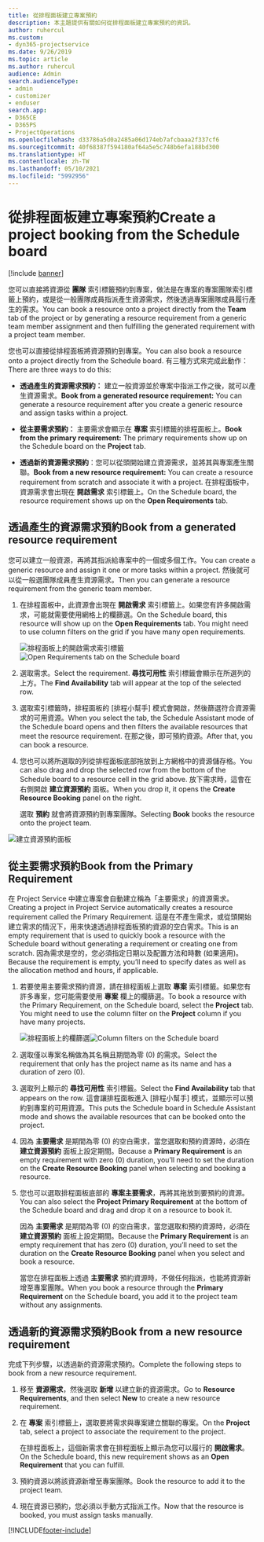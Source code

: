 ```yaml
---
title: 從排程面板建立專案預約
description: 本主題提供有關如何從排程面板建立專案預約的資訊。
author: ruhercul
ms.custom:
- dyn365-projectservice
ms.date: 9/26/2019
ms.topic: article
ms.author: ruhercul
audience: Admin
search.audienceType:
- admin
- customizer
- enduser
search.app:
- D365CE
- D365PS
- ProjectOperations
ms.openlocfilehash: d33786a5d0a2485a06d174eb7afcbaaa2f337cf6
ms.sourcegitcommit: 40f68387f594180af64a5e5c748b6efa188bd300
ms.translationtype: HT
ms.contentlocale: zh-TW
ms.lasthandoff: 05/10/2021
ms.locfileid: "5992956"
---
```

# <a name="create-a-project-booking-from-the-schedule-board"></a><span data-ttu-id="03fb5-103">從排程面板建立專案預約</span><span class="sxs-lookup"><span data-stu-id="03fb5-103">Create a project booking from the Schedule board</span></span>

[!include [banner](../includes/psa-now-project-operations.md)]

<span data-ttu-id="03fb5-104">您可以直接將資源從 **團隊** 索引標籤預約到專案，做法是在專案的專案團隊索引標籤上預約，或是從一般團隊成員指派產生資源需求，然後透過專案團隊成員履行產生的需求。</span><span class="sxs-lookup"><span data-stu-id="03fb5-104">You can book a resource onto a project directly from the **Team** tab of the project or by generating a resource requirement from a generic team member assignment and then fulfilling the generated requirement with a project team member.</span></span>

<span data-ttu-id="03fb5-105">您也可以直接從排程面板將資源預約到專案。</span><span class="sxs-lookup"><span data-stu-id="03fb5-105">You can also book a resource onto a project directly from the Schedule board.</span></span> <span data-ttu-id="03fb5-106">有三種方式來完成此動作：</span><span class="sxs-lookup"><span data-stu-id="03fb5-106">There are three ways to do this:</span></span>

- <span data-ttu-id="03fb5-107">**透過產生的資源需求預約：** 建立一般資源並於專案中指派工作之後，就可以產生資源需求。</span><span class="sxs-lookup"><span data-stu-id="03fb5-107">**Book from a generated resource requirement:** You can generate a resource requirement after you create a generic resource and assign tasks within a project.</span></span>

- <span data-ttu-id="03fb5-108">**從主要需求預約：** 主要需求會顯示在 **專案** 索引標籤的排程面板上。</span><span class="sxs-lookup"><span data-stu-id="03fb5-108">**Book from the primary requirement:** The primary requirements show up on the Schedule board on the **Project** tab.</span></span> 

- <span data-ttu-id="03fb5-109">**透過新的資源需求預約**：您可以從頭開始建立資源需求，並將其與專案產生關聯。</span><span class="sxs-lookup"><span data-stu-id="03fb5-109">**Book from a new resource requirement:** You can create a resource requirement from scratch and associate it with a project.</span></span> <span data-ttu-id="03fb5-110">在排程面板中，資源需求會出現在 **開啟需求** 索引標籤上。</span><span class="sxs-lookup"><span data-stu-id="03fb5-110">On the Schedule board, the resource requirement shows up on the **Open Requirements** tab.</span></span>

## <a name="book-from-a-generated-resource-requirement"></a><span data-ttu-id="03fb5-111">透過產生的資源需求預約</span><span class="sxs-lookup"><span data-stu-id="03fb5-111">Book from a generated resource requirement</span></span>

<span data-ttu-id="03fb5-112">您可以建立一般資源，再將其指派給專案中的一個或多個工作。</span><span class="sxs-lookup"><span data-stu-id="03fb5-112">You can create a generic resource and assign it one or more tasks within a project.</span></span> <span data-ttu-id="03fb5-113">然後就可以從一般選團隊成員產生資源需求。</span><span class="sxs-lookup"><span data-stu-id="03fb5-113">Then you can generate a resource requirement from the generic team member.</span></span> 

1.  <span data-ttu-id="03fb5-114">在排程面板中，此資源會出現在 **開啟需求** 索引標籤上。如果您有許多開啟需求，可能就需要使用網格上的欄篩選。</span><span class="sxs-lookup"><span data-stu-id="03fb5-114">On the Schedule board, this resource will show up on the **Open Requirements** tab. You might need to use column filters on the grid if you have many open requirements.</span></span> 

    <span data-ttu-id="03fb5-115">![排程面板上的開啟需求索引標籤](media/FAQ-Project-Booking-Schedule-Board-1.png "預約及指派表格的螢幕擷取畫面")</span><span class="sxs-lookup"><span data-stu-id="03fb5-115">![Open Requirements tab on the Schedule board](media/FAQ-Project-Booking-Schedule-Board-1.png "Screenshot of bookings and assignments table")</span></span>

2. <span data-ttu-id="03fb5-116">選取需求。</span><span class="sxs-lookup"><span data-stu-id="03fb5-116">Select the requirement.</span></span> <span data-ttu-id="03fb5-117">**尋找可用性** 索引標籤會顯示在所選列的上方。</span><span class="sxs-lookup"><span data-stu-id="03fb5-117">The **Find Availability** tab will appear at the top of the selected row.</span></span>
 
3. <span data-ttu-id="03fb5-118">選取索引標籤時，排程面板的 [排程小幫手] 模式會開啟，然後篩選符合資源需求的可用資源。</span><span class="sxs-lookup"><span data-stu-id="03fb5-118">When you select the tab, the Schedule Assistant mode of the Schedule board opens and then filters the available resources that meet the resource requirement.</span></span> <span data-ttu-id="03fb5-119">在那之後，即可預約資源。</span><span class="sxs-lookup"><span data-stu-id="03fb5-119">After that, you can book a resource.</span></span>

4. <span data-ttu-id="03fb5-120">您也可以將所選取的列從排程面板底部拖放到上方網格中的資源儲存格。</span><span class="sxs-lookup"><span data-stu-id="03fb5-120">You can also drag and drop the selected row from the bottom of the Schedule board to a resource cell in the grid above.</span></span> <span data-ttu-id="03fb5-121">放下需求時，這會在右側開啟 **建立資源預約** 面板。</span><span class="sxs-lookup"><span data-stu-id="03fb5-121">When you drop it, it opens the **Create Resource Booking** panel on the right.</span></span>

    <span data-ttu-id="03fb5-122">選取 **預約** 就會將資源預約到專案團隊。</span><span class="sxs-lookup"><span data-stu-id="03fb5-122">Selecting **Book** books the resource onto the project team.</span></span>

![建立資源預約面板](media/FAQ-Project-Booking-Schedule-Board-6.png "")
 

## <a name="book-from-the-primary-requirement"></a><span data-ttu-id="03fb5-124">從主要需求預約</span><span class="sxs-lookup"><span data-stu-id="03fb5-124">Book from the Primary Requirement</span></span>

<span data-ttu-id="03fb5-125">在 Project Service 中建立專案會自動建立稱為「主要需求」的資源需求。</span><span class="sxs-lookup"><span data-stu-id="03fb5-125">Creating a project in Project Service automatically creates a resource requirement called the Primary Requirement.</span></span> <span data-ttu-id="03fb5-126">這是在不產生需求，或從頭開始建立需求的情況下，用來快速透過排程面板預約資源的空白需求。</span><span class="sxs-lookup"><span data-stu-id="03fb5-126">This is an empty requirement that is used to quickly book a resource with the Schedule board without generating a requirement or creating one from scratch.</span></span> <span data-ttu-id="03fb5-127">因為需求是空的，您必須指定日期以及配置方法和時數 (如果適用)。</span><span class="sxs-lookup"><span data-stu-id="03fb5-127">Because the requirement is empty, you’ll need to specify dates as well as the allocation method and hours, if applicable.</span></span> 

1. <span data-ttu-id="03fb5-128">若要使用主要需求預約資源，請在排程面板上選取 **專案** 索引標籤。如果您有許多專案，您可能需要使用 **專案** 欄上的欄篩選。</span><span class="sxs-lookup"><span data-stu-id="03fb5-128">To book a resource with the Primary Requirement, on the Schedule board, select the **Project** tab. You might need to use the column filter on the **Project** column if you have many projects.</span></span>

   <span data-ttu-id="03fb5-129">![排程面板上的欄篩選](media/FAQ-Project-Booking-Schedule-Board-2.png "預約及指派表格的螢幕擷取畫面")</span><span class="sxs-lookup"><span data-stu-id="03fb5-129">![Column filters on the Schedule board](media/FAQ-Project-Booking-Schedule-Board-2.png "Screenshot of bookings and assignments table")</span></span>

2. <span data-ttu-id="03fb5-130">選取僅以專案名稱做為其名稱且期間為零 (0) 的需求。</span><span class="sxs-lookup"><span data-stu-id="03fb5-130">Select the requirement that only has the project name as its name and has a duration of zero (0).</span></span>

3. <span data-ttu-id="03fb5-131">選取列上顯示的 **尋找可用性** 索引標籤。</span><span class="sxs-lookup"><span data-stu-id="03fb5-131">Select the **Find Availability** tab that appears on the row.</span></span> <span data-ttu-id="03fb5-132">這會讓排程面板進入 [排程小幫手] 模式，並顯示可以預約到專案的可用資源。</span><span class="sxs-lookup"><span data-stu-id="03fb5-132">This puts the Schedule board in Schedule Assistant mode and shows the available resources that can be booked onto the project.</span></span>

4. <span data-ttu-id="03fb5-133">因為 **主要需求** 是期間為零 (0) 的空白需求，當您選取和預約資源時，必須在 **建立資源預約** 面板上設定期間。</span><span class="sxs-lookup"><span data-stu-id="03fb5-133">Because a **Primary Requirement** is an empty requirement with zero (0) duration, you’ll need to set the duration on the **Create Resource Booking** panel when selecting and booking a resource.</span></span>

5. <span data-ttu-id="03fb5-134">您也可以選取排程面板底部的 **專案主要需求**，再將其拖放到要預約的資源。</span><span class="sxs-lookup"><span data-stu-id="03fb5-134">You can also select the **Project Primary Requirement** at the bottom of the Schedule board and drag and drop it on a resource to book it.</span></span>
 
    <span data-ttu-id="03fb5-135">因為 **主要需求** 是期間為零 (0) 的空白需求，當您選取和預約資源時，必須在 **建立資源預約** 面板上設定期間。</span><span class="sxs-lookup"><span data-stu-id="03fb5-135">Because the **Primary Requirement** is an empty requirement that has zero (0) duration, you’ll need to set the duration on the **Create Resource Booking** panel when you select and book a resource.</span></span>
 
    <span data-ttu-id="03fb5-136">當您在排程面板上透過 **主要需求** 預約資源時，不做任何指派，也能將資源新增至專案團隊。</span><span class="sxs-lookup"><span data-stu-id="03fb5-136">When you book a resource through the **Primary Requirement** on the Schedule board, you add it to the project team without any assignments.</span></span>
 
## <a name="book-from-a-new-resource-requirement"></a><span data-ttu-id="03fb5-137">透過新的資源需求預約</span><span class="sxs-lookup"><span data-stu-id="03fb5-137">Book from a new resource requirement</span></span>
<span data-ttu-id="03fb5-138">完成下列步驟，以透過新的資源需求預約。</span><span class="sxs-lookup"><span data-stu-id="03fb5-138">Complete the following steps to book from a new resource requirement.</span></span> 

1. <span data-ttu-id="03fb5-139">移至 **資源需求**，然後選取 **新增** 以建立新的資源需求。</span><span class="sxs-lookup"><span data-stu-id="03fb5-139">Go to **Resource Requirements**, and then select **New** to create a new resource requirement.</span></span>

2. <span data-ttu-id="03fb5-140">在 **專案** 索引標籤上，選取要將需求與專案建立關聯的專案。</span><span class="sxs-lookup"><span data-stu-id="03fb5-140">On the **Project** tab, select a project to associate the requirement to the project.</span></span>
 
    <span data-ttu-id="03fb5-141">在排程面板上，這個新需求會在排程面板上顯示為您可以履行的 **開啟需求**。</span><span class="sxs-lookup"><span data-stu-id="03fb5-141">On the Schedule board, this new requirement shows as an **Open Requirement** that you can fulfill.</span></span>

3. <span data-ttu-id="03fb5-142">預約資源以將該資源新增至專案團隊。</span><span class="sxs-lookup"><span data-stu-id="03fb5-142">Book the resource to add it to the project team.</span></span>

4. <span data-ttu-id="03fb5-143">現在資源已預約，您必須以手動方式指派工作。</span><span class="sxs-lookup"><span data-stu-id="03fb5-143">Now that the resource is booked, you must assign tasks manually.</span></span>



[!INCLUDE[footer-include](../includes/footer-banner.md)]